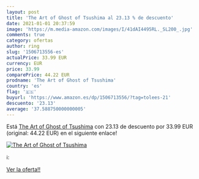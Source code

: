 ```yaml
---
layout: post
title: 'The Art of Ghost of Tsushima al 23.13 % de descuento'
date: 2021-01-01 20:37:59
image: 'https://m.media-amazon.com/images/I/41dAI4495RL._SL200_.jpg'
comments: true
category: ofertas
author: ring
slug: '1506713556-es'
actualPrice: 33.99 EUR
currency: EUR
price: 33.99
comparePrice: 44.22 EUR
prodname: 'The Art of Ghost of Tsushima'
country: 'es'
flag: '🇪🇸'
buyurl: 'https://www.amazon.es/dp/1506713556/?tag=tolees-21'
descuento: '23.13'
average: '37.588750000000005'
---
```


Está [The Art of Ghost of Tsushima](https://www.amazon.es/dp/1506713556/?tag=tolees-21) con 23.13 de descuento por 33.99 EUR (original: 44.22 EUR) en el siguiente enlace!

[![The Art of Ghost of Tsushima](https://m.media-amazon.com/images/I/41dAI4495RL._SL200_.jpg)](https://www.amazon.es/dp/1506713556/?tag=tolees-21)

ℹ️:


[Ver la oferta!!](https://www.amazon.es/dp/1506713556/?tag=tolees-21)
